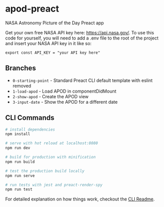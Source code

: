 # apod-preact

NASA Astronomy Picture of the Day Preact app

Get your own free NASA API key here: https://api.nasa.gov/. To use this code for yourself, you will need to add a .env file to the root of the project and insert your NASA API key in it like so:

```
export const API_KEY = "your API key here"
```

## Branches

- `0-starting-point` - Standard Preact CLI default template with eslint removed
- `1-load-apod` - Load APOD in componentDidMount
- `2-show-apod` - Create the APOD view
- `3-input-date` - Show the APOD for a different date

## CLI Commands

``` bash
# install dependencies
npm install

# serve with hot reload at localhost:8080
npm run dev

# build for production with minification
npm run build

# test the production build locally
npm run serve

# run tests with jest and preact-render-spy
npm run test
```

For detailed explanation on how things work, checkout the [CLI Readme](https://github.com/developit/preact-cli/blob/master/README.md).
